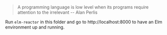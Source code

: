 > A programming language is low level when its programs require attention to the irrelevant
-- Alan Perlis

Run `elm-reactor` in this folder and go to http://localhost:8000 to have an Elm environment up and running.

